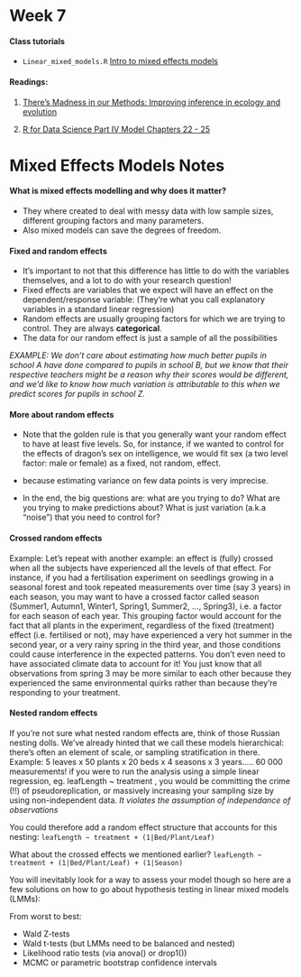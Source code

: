 # Week 7

#### Class tutorials

* `Linear_mixed_models.R` [Intro to mixed effects models](https://ourcodingclub.github.io/2017/03/15/mixed-models.html)

#### Readings:

1. [There’s Madness in our Methods: Improving inference in ecology and evolution](https://methodsblog.wordpress.com/2015/11/26/madness-in-our-methods/)

2. [R for Data Science Part IV Model Chapters 22 - 25](http://r4ds.had.co.nz/model-basics.html)



# Mixed Effects Models Notes
#### What is mixed effects modelling and why does it matter?

* They where created to deal with messy data with low sample sizes, different grouping factors and many parameters.  
* Also mixed models can save the degrees of freedom.


#### Fixed and random effects
* It’s important to not that this difference has little to do with the variables themselves, and a lot to do with your research question! 
* Fixed effects are variables that we expect will have an effect on the dependent/response variable: (They’re what you call explanatory variables in a standard linear regression)
* Random effects are usually grouping factors for which we are trying to control. They are always **categorical**.
* The data for our random effect is just a sample of all the possibilities

*EXAMPLE: We don’t care about estimating how much better pupils in school A have done compared to pupils in school B, but we know that their respective teachers might be a reason why their scores would be different, and we’d like to know how much variation is attributable to this when we predict scores for pupils in school Z.*

#### More about random effects
* Note that the golden rule is that you generally want your random effect to have at least five levels. So, for instance, if we wanted to control for the effects of dragon’s sex on intelligence, we would fit sex (a two level factor: male or female) as a fixed, not random, effect.
- because estimating variance on few data points is very imprecise. 
* In the end, the big questions are: what are you trying to do? What are you trying to make predictions about? What is just variation (a.k.a “noise”) that you need to control for?


#### Crossed random effects 
Example: Let’s repeat with another example: an effect is (fully) crossed when all the subjects have experienced all the levels of that effect. For instance, if you had a fertilisation experiment on seedlings growing in a seasonal forest and took repeated measurements over time (say 3 years) in each season, you may want to have a crossed factor called season (Summer1, Autumn1, Winter1, Spring1, Summer2, …, Spring3), i.e. a factor for each season of each year. This grouping factor would account for the fact that all plants in the experiment, regardless of the fixed (treatment) effect (i.e. fertilised or not), may have experienced a very hot summer in the second year, or a very rainy spring in the third year, and those conditions could cause interference in the expected patterns. You don’t even need to have associated climate data to account for it! You just know that all observations from spring 3 may be more similar to each other because they experienced the same environmental quirks rather than because they’re responding to your treatment.

#### Nested random effects
If you’re not sure what nested random effects are, think of those Russian nesting dolls. We’ve already hinted that we call these models hierarchical: there’s often an element of scale, or sampling stratification in there.
Example: 5 leaves x 50 plants x 20 beds x 4 seasons x 3 years….. 60 000 measurements!
if you were to run the analysis using a simple linear regression, eg. leafLength ~ treatment , you would be committing the crime (!!) of pseudoreplication, or massively increasing your sampling size by using non-independent data. 
*It violates the assumption of independance of observations*
 
You could therefore add a random effect structure that accounts for this nesting:
`leafLength ~ treatment + (1|Bed/Plant/Leaf)`

What about the crossed effects we mentioned earlier?
`leafLength ~ treatment + (1|Bed/Plant/Leaf) + (1|Season)`


You will inevitably look for a way to assess your model though so here are a few solutions on how to go about hypothesis testing in linear mixed models (LMMs):

From worst to best:
* Wald Z-tests
* Wald t-tests (but LMMs need to be balanced and nested)
* Likelihood ratio tests (via anova() or drop1())
* MCMC or parametric bootstrap confidence intervals





